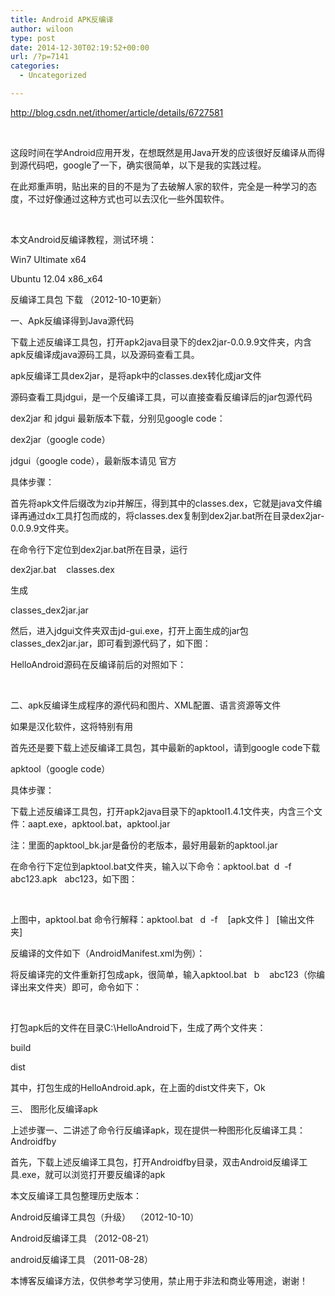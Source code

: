 ```yaml
---
title: Android APK反编译
author: wiloon
type: post
date: 2014-12-30T02:19:52+00:00
url: /?p=7141
categories:
  - Uncategorized

---
```

http://blog.csdn.net/ithomer/article/details/6727581

&nbsp;

这段时间在学Android应用开发，在想既然是用Java开发的应该很好反编译从而得到源代码吧，google了一下，确实很简单，以下是我的实践过程。

在此郑重声明，贴出来的目的不是为了去破解人家的软件，完全是一种学习的态度，不过好像通过这种方式也可以去汉化一些外国软件。

&nbsp;
  
本文Android反编译教程，测试环境：

Win7 Ultimate x64

Ubuntu 12.04 x86_x64

反编译工具包 下载 （2012-10-10更新）
  
一、Apk反编译得到Java源代码
  
下载上述反编译工具包，打开apk2java目录下的dex2jar-0.0.9.9文件夹，内含apk反编译成java源码工具，以及源码查看工具。

apk反编译工具dex2jar，是将apk中的classes.dex转化成jar文件

源码查看工具jdgui，是一个反编译工具，可以直接查看反编译后的jar包源代码
  
dex2jar 和 jdgui 最新版本下载，分别见google code：

dex2jar（google code）

jdgui（google code），最新版本请见 官方
  
具体步骤：

首先将apk文件后缀改为zip并解压，得到其中的classes.dex，它就是java文件编译再通过dx工具打包而成的，将classes.dex复制到dex2jar.bat所在目录dex2jar-0.0.9.9文件夹。

在命令行下定位到dex2jar.bat所在目录，运行

dex2jar.bat    classes.dex

生成

classes_dex2jar.jar
  
然后，进入jdgui文件夹双击jd-gui.exe，打开上面生成的jar包classes_dex2jar.jar，即可看到源代码了，如下图：

HelloAndroid源码在反编译前后的对照如下：

&nbsp;

二、apk反编译生成程序的源代码和图片、XML配置、语言资源等文件

如果是汉化软件，这将特别有用

首先还是要下载上述反编译工具包，其中最新的apktool，请到google code下载

apktool（google code）
  
具体步骤：

下载上述反编译工具包，打开apk2java目录下的apktool1.4.1文件夹，内含三个文件：aapt.exe，apktool.bat，apktool.jar

注：里面的apktool_bk.jar是备份的老版本，最好用最新的apktool.jar
  
在命令行下定位到apktool.bat文件夹，输入以下命令：apktool.bat  d  -f   abc123.apk   abc123，如下图：

&nbsp;

上图中，apktool.bat 命令行解释：apktool.bat   d  -f    [apk文件 ]   [输出文件夹]
  
反编译的文件如下（AndroidManifest.xml为例）：

将反编译完的文件重新打包成apk，很简单，输入apktool.bat   b    abc123（你编译出来文件夹）即可，命令如下：

&nbsp;

打包apk后的文件在目录C:\HelloAndroid下，生成了两个文件夹：

build

dist

其中，打包生成的HelloAndroid.apk，在上面的dist文件夹下，Ok
  
三、 图形化反编译apk

上述步骤一、二讲述了命令行反编译apk，现在提供一种图形化反编译工具：Androidfby

首先，下载上述反编译工具包，打开Androidfby目录，双击Android反编译工具.exe，就可以浏览打开要反编译的apk

本文反编译工具包整理历史版本：
  
Android反编译工具包（升级）  （2012-10-10）

Android反编译工具 （2012-08-21）
  
android反编译工具 （2011-08-28）
  
本博客反编译方法，仅供参考学习使用，禁止用于非法和商业等用途，谢谢！